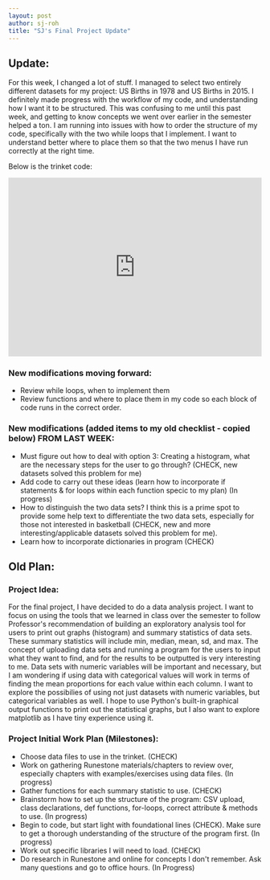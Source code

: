 ```yaml
---
layout: post
author: sj-roh
title: "SJ's Final Project Update"
---
```


## Update: 

For this week, I changed a lot of stuff. I managed to select two entirely different datasets for my project: US Births in 1978 and US Births in 2015. I definitely
made progress with the workflow of my code, and understanding how I want it to be structured. This was confusing to me until this past week, and getting to know concepts
we went over earlier in the semester helped a ton. I am running into issues with how to order the structure of my code, specifically with the two while loops that I implement.
I want to understand better where to place them so that the two menus I have run correctly at the right time. 

Below is the trinket code:

<iframe src="https://trinket.io/embed/python3/9c1022ba57" width="100%" height="356" frameborder="0" marginwidth="0" marginheight="0" allowfullscreen></iframe>

### New modifications moving forward:
- Review while loops, when to implement them 
- Review functions and where to place them in my code so each block of code runs in the correct order.

### New modifications (added items to my old checklist - copied below) FROM LAST WEEK:
- Must figure out how to deal with option 3: Creating a histogram, what are the necessary steps for the user to go through? (CHECK, new datasets solved this problem for me)
- Add code to carry out these ideas (learn how to incorporate if statements & for loops within each function specic to my plan) (In progress)
- How to distinguish the two data sets? I think this is a prime spot to provide some help text to differentiate the two data sets, especially for those not interested in basketball (CHECK, new and more interesting/applicable datasets solved this problem for me). 
- Learn how to incorporate dictionaries in program (CHECK)

## Old Plan:

### Project Idea:

For the final project, I have decided to do a data analysis project. I want to focus on using the tools that we learned in class over the semester to follow
Professor's recommendation of building an exploratory analysis tool for users to print out graphs (histogram) and summary statistics of data sets. These summary
statistics will include min, median, mean, sd, and max. The concept of uploading data sets and running a program for the users to input what they want to find, 
and for the results to be outputted is very interesting to me. Data sets with numeric variables will be important and necessary, but I am wondering if using data 
with categorical values will work in terms of finding the mean proportions for each value within each column. I want to explore the possibilies of using not just 
datasets with numeric variables, but categorical variables as well. I hope to use Python's built-in graphical output functions to print out the statistical graphs, 
but I also want to explore matplotlib as I have tiny experience using it. 

### Project Initial Work Plan (Milestones):

- Choose data files to use in the trinket. (CHECK)
- Work on gathering Runestone materials/chapters to review over, especially chapters with examples/exercises using data files. (In progress)
- Gather functions for each summary statistic to use. (CHECK)
- Brainstorm how to set up the structure of the program: CSV upload, class declarations, def functions, for-loops, correct attribute & methods to use. (In progress)
- Begin to code, but start light with foundational lines (CHECK). Make sure to get a thorough understanding of the structure of the program first. (In progress)
- Work out specific libraries I will need to load. (CHECK)
- Do research in Runestone and online for concepts I don't remember. Ask many questions and go to office hours. (In Progress)
